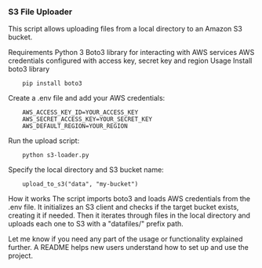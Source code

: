 ### S3 File Uploader
This script allows uploading files from a local directory to an Amazon S3 bucket.

Requirements
Python 3
Boto3 library for interacting with AWS services
AWS credentials configured with access key, secret key and region
Usage
Install boto3 library

        pip install boto3
Create a .env file and add your AWS credentials:


        AWS_ACCESS_KEY_ID=YOUR_ACCESS_KEY
        AWS_SECRET_ACCESS_KEY=YOUR_SECRET_KEY  
        AWS_DEFAULT_REGION=YOUR_REGION
Run the upload script:

        python s3-loader.py
Specify the local directory and S3 bucket name:

        upload_to_s3("data", "my-bucket")

How it works
The script imports boto3 and loads AWS credentials from the .env file. It initializes an S3 client and checks if the target bucket exists, creating it if needed. Then it iterates through files in the local directory and uploads each one to S3 with a "datafiles/" prefix path.

Let me know if you need any part of the usage or functionality explained further. A README helps new users understand how to set up and use the project.